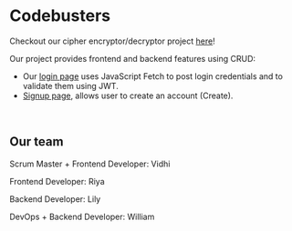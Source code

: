 # Codebusters

Checkout our cipher encryptor/decryptor project [here](https://lwu1822.github.io/crimebustersrevival/)!

Our project provides frontend and backend features using CRUD:
* Our [login page](https://lwu1822.github.io/crimebustersrevival/login) uses JavaScript Fetch to post login credentials and to validate them using JWT.
* [Signup page](https://lwu1822.github.io/crimebustersrevival/signup), allows user to create an account (Create). 


<br>

## Our team
Scrum Master + Frontend Developer: Vidhi

Frontend Developer: Riya

Backend Developer: Lily

DevOps + Backend Developer: William
